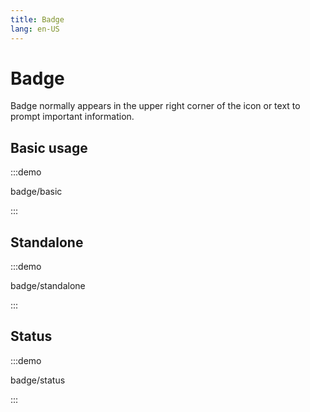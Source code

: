 ```yaml
---
title: Badge
lang: en-US
---
```


# Badge

Badge normally appears in the upper right corner of the icon or text to prompt important information.

## Basic usage

:::demo

badge/basic

:::

## Standalone

:::demo

badge/standalone

:::

## Status

:::demo

badge/status

:::
